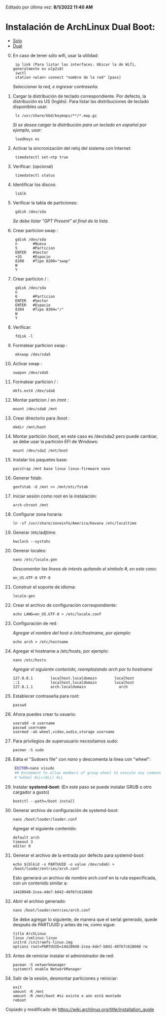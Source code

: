 Editado por última vez: **8/1/2022 11:40 AM**

# Instalación de ArchLinux Dual Boot: #
  - [Solo](https://github.com/alain-david/arch-install-dual/tree/master/README.md)
  - [Dual](https://github.com/alain-david/arch-install-dual/tree/master/README_DUAL.md)
    
0. En caso de tener sólo wifi, usar la utilidad:

        ip link (Para listar las interfaces. Ubicar la de Wifi, generalmente es wlp2s0)
        iwctl
        station <wlan> connect "nombre de la red" [pass]

    *Seleccionar la red, e ingresar contraseña.*

1. Cargar la distribución de teclado correspondiente. Por defecto, la distribución es US (Inglés). Para listar las distribuciones de teclado disponibles usar:

        ls /usr/share/kbd/keymaps/**/*.map.gz
    
    *Si se desea cargar la distribución para un teclado en español por ejemplo, usar:*
   
        loadkeys es        

2. Activar la sincronización del reloj del sistema con Internet: 

        timedatectl set-ntp true

3. Verificar: (opcional)

        timedatectl status

4. Identificar los discos:

        lsblk

5. Verificar la tabla de particiones: 

        gdisk /dev/sda

    *Se debe listar "GPT Present" al final de la lista.*

6. Crear particion swap :

        gdisk /dev/sda
        n       #Nueva 
        5       #Particion 
        ENTER   #Sector
        +2G     #Espacio
        8200    #Tipo 8200="swap"
        W
        Y
        
7. Crear particion / :

        gdisk /dev/sda
        n
        6       #Particion
        ENTER   #Sector
        ENTER   #Espacio
        8304    #Tipo 8304="/"
        W
        Y

8. Verificar:

        fdisk -l

9. Formatear particion swap :

        mkswap /dev/sda5

10. Activar swap :

        swapon /dev/sda5

11. Formatear particion / :

        mkfs.ext4 /dev/sda6

12. Montar particion / en /mnt :
        
        mount /dev/sda6 /mnt

13. Crear directorio para /boot :

        mkdir /mnt/boot

14. Montar partición /boot, en este caso es /dev/sda2 pero puede cambiar, se debe usar la partición EFI de Windows:

        mount /dev/sda2 /mnt/boot

15. Instalar los paquetes base:

        pacstrap /mnt base linux linux-firmware nano

16. Generar fstab:

        genfstab -U /mnt >> /mnt/etc/fstab

17. Iniciar sesión como root en la instalación:

        arch-chroot /mnt

18. Configurar zona horaria:

        ln -sf /usr/share/zoneinfo/America/Havana /etc/localtime

19. Generar /etc/adjtime:

        hwclock --systohc

20. Generar locales:

        nano /etc/locale.gen

    *Descomentar las líneas de interés quitando el símbolo #, en este caso:*

        en_US.UTF-8 UTF-8
        
21. Construir el soporte de idioma: 

        locale-gen

22. Crear el archivo de configuración correspondiente:

        echo LANG=en_US.UTF-8 > /etc/locale.conf
   
23. Configuración de red:

    *Agregar el nombre del host a /etc/hostname, por ejemplo:*

        echo arch > /etc/hostname

24. Agregar el hostname a /etc/hosts, por ejemplo:

        nano /etc/hosts
        
    *Agregar el siguiente contenido, reemplazando arch por tu hostname*
        
        127.0.0.1        localhost.localdomain        localhost
        ::1              localhost.localdomain        localhost
        127.0.1.1        arch.localdomain               arch

25. Establecer contraseña para  root:

        passwd

26. Ahora puedes crear tu usuario:

        useradd -m username
        passwd username
        usermod -aG wheel,video,audio,storage username

27. Para privilegios de superusuario necesitamos sudo:

        pacman -S sudo

28. Edita el "Sudoers file" con *nano* y descomenta la línea con "wheel":

```bash
    EDITOR=nano visudo
    ## Uncomment to allow members of group wheel to execute any command
    # %wheel ALL=(ALL) ALL
```
29. Instalar **systemd-boot**: (En este paso se puede instalar GRUB o otro cargador a gusto)

        bootctl --path=/boot install

30. Generar archivo de configuración de systemd-boot:
        
        nano /boot/loader/loader.conf

    Agregar el siguiente contenido:

        default arch
        timeout 3
        editor 0

31. Generar el archivo de la entrada por defecto para systemd-boot:

        echo $(blkid -s PARTUUID -o value /dev/sda6) > /boot/loader/entries/arch.conf

    Esto generará un archivo de nombre arch.conf en la ruta especificada, con un contenido similar a:

        14420948-2cea-4de7-b042-40f67c618660

32. Abrir el archivo generado:

        nano /boot/loader/entries/arch.conf

    Se debe agregar lo siguiente, de manera que el serial generado, quede después de PARTUUID y antes de rw, como sigue:

        title ArchLinux
        linux /vmlinuz-linux
        initrd /initramfs-linux.img
        options root=PARTUUID=14420948-2cea-4de7-b042-40f67c618660 rw

33. Antes de reiniciar instalar el administrador de red:

        pacman -S networkmanager
        systemctl enable NetworkManager

34. Salir de la sesión, desmontar particiones y reiniciar:

        exit
        umount -R /mnt
        umount -R /mnt/boot #si existe o aún está montado
        reboot

Copiado y modificado de https://wiki.archlinux.org/title/installation_guide